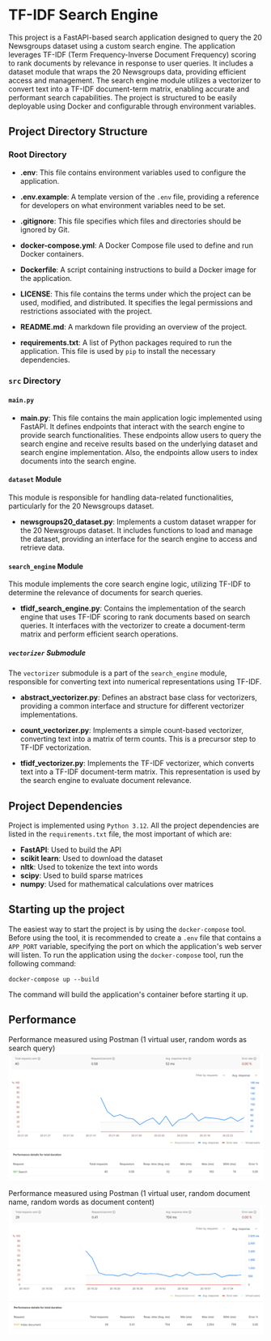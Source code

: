 # TF-IDF Search Engine

This project is a FastAPI-based search application designed to query the 20 Newsgroups dataset using a custom search engine. The application leverages TF-IDF (Term Frequency-Inverse Document Frequency) scoring to rank documents by relevance in response to user queries. It includes a dataset module that wraps the 20 Newsgroups data, providing efficient access and management. The search engine module utilizes a vectorizer to convert text into a TF-IDF document-term matrix, enabling accurate and performant search capabilities. The project is structured to be easily deployable using Docker and configurable through environment variables.

## Project Directory Structure

### Root Directory

- **.env**: This file contains environment variables used to configure the application.

- **.env.example**: A template version of the `.env` file, providing a reference for developers on what environment variables need to be set.

- **.gitignore**: This file specifies which files and directories should be ignored by Git.

- **docker-compose.yml**: A Docker Compose file used to define and run Docker containers.

- **Dockerfile**: A script containing instructions to build a Docker image for the application.

- **LICENSE**: This file contains the terms under which the project can be used, modified, and distributed. It specifies the legal permissions and restrictions associated with the project.

- **README.md**: A markdown file providing an overview of the project.

- **requirements.txt**: A list of Python packages required to run the application. This file is used by `pip` to install the necessary dependencies.

### `src` Directory

#### `main.py`

- **main.py**: This file contains the main application logic implemented using FastAPI. It defines endpoints that interact with the search engine to provide search functionalities. These endpoints allow users to query the search engine and receive results based on the underlying dataset and search engine implementation. Also, the endpoints allow users to index documents into the search engine.

#### `dataset` Module

This module is responsible for handling data-related functionalities, particularly for the 20 Newsgroups dataset.

- **newsgroups20_dataset.py**: Implements a custom dataset wrapper for the 20 Newsgroups dataset. It includes functions to load and manage the dataset, providing an interface for the search engine to access and retrieve data.

#### `search_engine` Module

This module implements the core search engine logic, utilizing TF-IDF to determine the relevance of documents for search queries.

- **tfidf_search_engine.py**: Contains the implementation of the search engine that uses TF-IDF scoring to rank documents based on search queries. It interfaces with the vectorizer to create a document-term matrix and perform efficient search operations.

##### `vectorizer` Submodule

The `vectorizer` submodule is a part of the `search_engine` module, responsible for converting text into numerical representations using TF-IDF.

- **abstract_vectorizer.py**: Defines an abstract base class for vectorizers, providing a common interface and structure for different vectorizer implementations.

- **count_vectorizer.py**: Implements a simple count-based vectorizer, converting text into a matrix of term counts. This is a precursor step to TF-IDF vectorization.

- **tfidf_vectorizer.py**: Implements the TF-IDF vectorizer, which converts text into a TF-IDF document-term matrix. This representation is used by the search engine to evaluate document relevance.

## Project Dependencies

Project is implemented using `Python 3.12`. All the project dependencies are listed in the `requirements.txt` file, the most important of which are:
- **FastAPI**: Used to build the API
- **scikit learn**: Used to download the dataset
- **nltk**: Used to tokenize the text into words
- **scipy**: Used to build sparse matrices
- **numpy**: Used for mathematical calculations over matrices

## Starting up the project

The easiest way to start the project is by using the `docker-compose` tool. Before using the tool, it is recommended to create a `.env` file that contains a `APP_PORT` variable, specifying the port on which the application's web server will listen. To run the application using the `docker-compose` tool, run the following command:

    docker-compose up --build

The command will build the application's container before starting it up.

## Performance

Performance measured using Postman (1 virtual user, random words as search query)
![Search performance](./readme_images/search_performance.png)

Performance measured using Postman (1 virtual user, random document name, random words as document content)
![Indexing performance](./readme_images/index_performance.png)